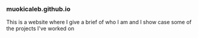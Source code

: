 <h3>muokicaleb.github.io </h3>
<p>This is a website where I give a brief of who I am and I show case some of the projects I've worked on</p>
